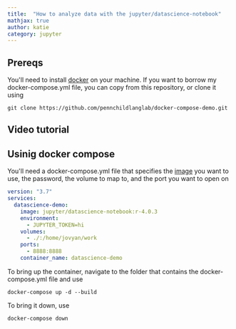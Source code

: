 ```yaml
---
title:  "How to analyze data with the jupyter/datascience-notebook"
mathjax: true
author: katie
category: jupyter
---
```


## Prereqs

You'll need to install [docker](https://docs.docker.com/get-docker/) on your machine. If you want to borrow my docker-compose.yml file, you can copy from this repository, or clone it using 

```
git clone https://github.com/pennchildlanglab/docker-compose-demo.git
```

## Video tutorial


## Usinig docker compose

You'll need a docker-compose.yml file that specifies the [image](https://hub.docker.com/r/jupyter/datascience-notebook/) you want to use, the password, the volume to map to, and the port you want to open on

```yml
version: "3.7"
services: 
  datascience-demo:
    image: jupyter/datascience-notebook:r-4.0.3
    environment: 
      - JUPYTER_TOKEN=hi
    volumes:
      - ./:/home/jovyan/work
    ports: 
      - 8888:8888
    container_name: datascience-demo

```

To bring up the container, navigate to the folder that contains the docker-compose.yml file and use

```
docker-compose up -d --build
```

To bring it down, use

```
docker-compose down
```
